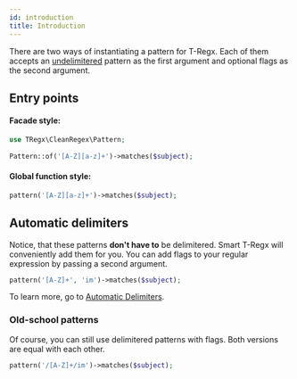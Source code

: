```yaml
---
id: introduction
title: Introduction
---
```


There are two ways of instantiating a pattern for T-Regx. Each of them accepts an [undelimitered](delimiters.md) pattern
as the first argument and optional flags as the second argument. 

## Entry points

#### Facade style:
```php
use TRegx\CleanRegex\Pattern;
 
Pattern::of('[A-Z][a-z]+')->matches($subject);
```

#### Global function style:
```php
pattern('[A-Z][a-z]+')->matches($subject);
```

## Automatic delimiters

Notice, that these patterns **don't have to** be delimitered. Smart T-Regx will conveniently add them for you.
You can add flags to your regular expression by passing a second argument.
```php
pattern('[A-Z]+', 'im')->matches($subject);
```

To learn more, go to [Automatic Delimiters](delimiters.md).

### Old-school patterns

Of course, you can still use delimitered patterns with flags. Both versions are equal with each other.
```php
pattern('/[A-Z]+/im')->matches($subject);
```
